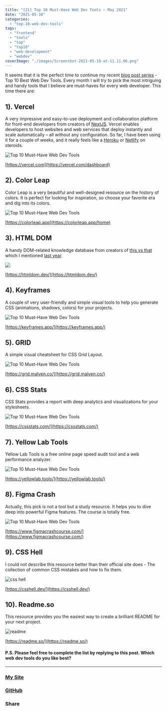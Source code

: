```yaml
---
title: "[21] Top 10 Must-Have Web Dev Tools – May 2021"
date: "2021-05-10"
categories:
  - "top-10-web-dev-tools"
tags:
  - "frontend"
  - "tools"
  - "top"
  - "top10"
  - "web-development"
  - "webdev"
coverImage: "./images/Screenshot-2021-05-10-at-11.11.06.png"
---
```


It seems that it is the perfect time to continue my recent [blog post series](https://create-react-app.com/category/top-10-web-dev-tools/) - Top 10 Best Web Dev Tools. Every month I will try to pick the most intriguing and handy tools that I believe are must-haves for every web developer. This time there are:

## 1). Vercel

A very impressive and easy-to-use deployment and collaboration platform for front-end developers from creators of [NextJS](https://nextjs.org/). Vercel enables developers to host websites and web services that deploy instantly and scale automatically – all without any configuration. So far, I have been using it for a couple of weeks, and it really feels like a [Heroku](https://heroku.com/) or [Netlify](https://www.netlify.com/) on steroids.

![Top 10 Must-Have Web Dev Tools](./../_site/static/img/images/0pnyts6nl3barevplyl6.png)

[https://vercel.com](https://vercel.com/dashboard)

## 2). Color Leap

Color Leap is a very beautiful and well-designed resource on the history of colors. It is perfect for looking for inspiration, so choose your favorite era and dig into its colors.

![Top 10 Must-Have Web Dev Tools](images/Screenshot-2021-05-10-at-11.23.09-1024x531.png)

[https://colorleap.app](https://colorleap.app/home)

## 3). HTML DOM

A handy DOM-related knowledge database from creators of [this vs that](https://thisthat.dev/) which I mentioned [last year](https://create-react-app.com/top-15-best-developer-resources-part2/).

![](images/Screenshot-2021-05-10-at-11.30.20-1024x523.png)

[https://htmldom.dev/](https://htmldom.dev/)

## 4). Keyframes

A couple of very user-friendly and simple visual tools to help you generate CSS (animations, shadows, colors) for your projects.

![Top 10 Must-Have Web Dev Tools](images/Screenshot-2021-05-10-at-11.32.50-1024x707.png)

[https://keyframes.app/](https://keyframes.app/)

## 5). GRID

A simple visual cheatsheet for CSS Grid Layout.

![Top 10 Must-Have Web Dev Tools](images/Screenshot-2021-05-10-at-11.37.50-1024x597.png)

[https://grid.malven.co/](https://grid.malven.co/)

## 6). CSS Stats

CSS Stats provides a report with deep analytics and visualizations for your stylesheets.

![Top 10 Must-Have Web Dev Tools](images/Screenshot-2021-05-10-at-11.46.09-1024x327.png)

[https://cssstats.com/](https://cssstats.com/)

## 7). Yellow Lab Tools

Yellow Lab Tools is a free online page speed audit tool and a web performance analyzer.

![Top 10 Must-Have Web Dev Tools](images/Screenshot-2021-05-10-at-11.48.46-1024x618.png)

[https://yellowlab.tools/](https://yellowlab.tools/)

## 8). Figma Crash

Actually, this pick is not a tool but a study resource. It helps you to dive deep into powerful Figma features. The course is totally free.

![Top 10 Must-Have Web Dev Tools](images/Screenshot-2021-05-10-at-11.54.48-1024x937.png)

[https://www.figmacrashcourse.com/](https://www.figmacrashcourse.com/)

## 9). CSS Hell

I could not describe this resource better than their official site does - The collection of common CSS mistakes and how to fix them.

![css hell](images/Screenshot-2021-05-10-at-12.02.59-1024x753.png)

[https://csshell.dev/](https://csshell.dev/)

## 10). Readme.so

This resource provides you the easiest way to create a brilliant README for your next project.

![readme](images/Screenshot-2021-05-10-at-12.04.15-1024x533.png)

[https://readme.so/](https://readme.so/)

#### P.S. Please feel free to complete the list by replying to this post. Which web dev tools do you like best?

---

### [My Site](https://villivald.com/)

### [GitHub](https://github.com/villivald)

### Share

<script src="https://yastatic.net/share2/share.js"></script>
